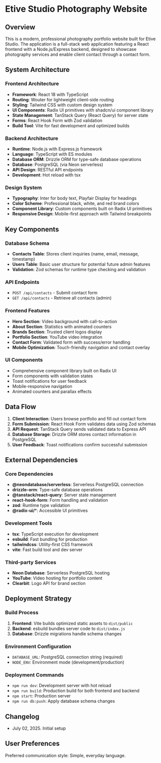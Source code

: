 # Etive Studio Photography Website

## Overview

This is a modern, professional photography portfolio website built for Etive Studio. The application is a full-stack web application featuring a React frontend with a Node.js/Express backend, designed to showcase photography services and enable client contact through a contact form.

## System Architecture

### Frontend Architecture
- **Framework**: React 18 with TypeScript
- **Routing**: Wouter for lightweight client-side routing
- **Styling**: Tailwind CSS with custom design system
- **UI Components**: Radix UI primitives with shadcn/ui component library
- **State Management**: TanStack Query (React Query) for server state
- **Forms**: React Hook Form with Zod validation
- **Build Tool**: Vite for fast development and optimized builds

### Backend Architecture
- **Runtime**: Node.js with Express.js framework
- **Language**: TypeScript with ES modules
- **Database ORM**: Drizzle ORM for type-safe database operations
- **Database**: PostgreSQL (via Neon serverless)
- **API Design**: RESTful API endpoints
- **Development**: Hot reload with tsx

### Design System
- **Typography**: Inter for body text, Playfair Display for headings
- **Color Scheme**: Professional black, white, and red brand colors
- **Component Library**: Custom components built on Radix UI primitives
- **Responsive Design**: Mobile-first approach with Tailwind breakpoints

## Key Components

### Database Schema
- **Contacts Table**: Stores client inquiries (name, email, message, timestamp)
- **Users Table**: Basic user structure for potential future admin features
- **Validation**: Zod schemas for runtime type checking and validation

### API Endpoints
- `POST /api/contacts` - Submit contact form
- `GET /api/contacts` - Retrieve all contacts (admin)

### Frontend Features
- **Hero Section**: Video background with call-to-action
- **About Section**: Statistics with animated counters
- **Brands Section**: Trusted client logos display
- **Portfolio Section**: YouTube video integration
- **Contact Form**: Validated form with success/error handling
- **Mobile Optimization**: Touch-friendly navigation and contact overlay

### UI Components
- Comprehensive component library built on Radix UI
- Form components with validation states
- Toast notifications for user feedback
- Mobile-responsive navigation
- Animated counters and parallax effects

## Data Flow

1. **Client Interaction**: Users browse portfolio and fill out contact form
2. **Form Submission**: React Hook Form validates data using Zod schemas
3. **API Request**: TanStack Query sends validated data to Express API
4. **Database Storage**: Drizzle ORM stores contact information in PostgreSQL
5. **User Feedback**: Toast notifications confirm successful submission

## External Dependencies

### Core Dependencies
- **@neondatabase/serverless**: Serverless PostgreSQL connection
- **drizzle-orm**: Type-safe database operations
- **@tanstack/react-query**: Server state management
- **react-hook-form**: Form handling and validation
- **zod**: Runtime type validation
- **@radix-ui/***: Accessible UI primitives

### Development Tools
- **tsx**: TypeScript execution for development
- **esbuild**: Fast bundling for production
- **tailwindcss**: Utility-first CSS framework
- **vite**: Fast build tool and dev server

### Third-party Services
- **Neon Database**: Serverless PostgreSQL hosting
- **YouTube**: Video hosting for portfolio content
- **Clearbit**: Logo API for brand section

## Deployment Strategy

### Build Process
1. **Frontend**: Vite builds optimized static assets to `dist/public`
2. **Backend**: esbuild bundles server code to `dist/index.js`
3. **Database**: Drizzle migrations handle schema changes

### Environment Configuration
- `DATABASE_URL`: PostgreSQL connection string (required)
- `NODE_ENV`: Environment mode (development/production)

### Deployment Commands
- `npm run dev`: Development server with hot reload
- `npm run build`: Production build for both frontend and backend
- `npm start`: Production server
- `npm run db:push`: Apply database schema changes

## Changelog
- July 02, 2025. Initial setup

## User Preferences
Preferred communication style: Simple, everyday language.